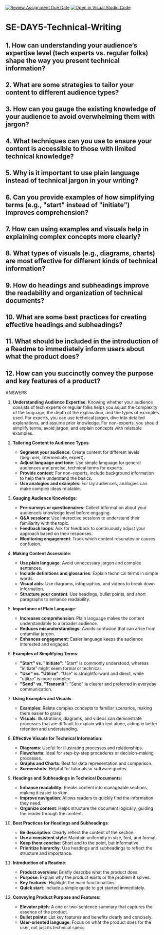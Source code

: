[![Review Assignment Due Date](https://classroom.github.com/assets/deadline-readme-button-22041afd0340ce965d47ae6ef1cefeee28c7c493a6346c4f15d667ab976d596c.svg)](https://classroom.github.com/a/zsAR-pyY)
[![Open in Visual Studio Code](https://classroom.github.com/assets/open-in-vscode-2e0aaae1b6195c2367325f4f02e2d04e9abb55f0b24a779b69b11b9e10269abc.svg)](https://classroom.github.com/online_ide?assignment_repo_id=15824056&assignment_repo_type=AssignmentRepo)
# SE-DAY5-Technical-Writing
## 1. How can understanding your audience’s expertise level (tech experts vs. regular folks) shape the way you present technical information?
## 2. What are some strategies to tailor your content to different audience types?
## 3. How can you gauge the existing knowledge of your audience to avoid overwhelming them with jargon?
## 4. What techniques can you use to ensure your content is accessible to those with limited technical knowledge?
## 5. Why is it important to use plain language instead of technical jargon in your writing?
## 6. Can you provide examples of how simplifying terms (e.g., "start" instead of "initiate") improves comprehension?
## 7. How can using examples and visuals help in explaining complex concepts more clearly?
## 8. What types of visuals (e.g., diagrams, charts) are most effective for different kinds of technical information?
## 9. How do headings and subheadings improve the readability and organization of technical documents?
## 10. What are some best practices for creating effective headings and subheadings?
## 11. What should be included in the introduction of a Readme to immediately inform users about what the product does?
## 12. How can you succinctly convey the purpose and key features of a product?
ANSWERS

1. **Understanding Audience Expertise**: Knowing whether your audience consists of tech experts or regular folks helps you adjust the complexity of the language, the depth of the explanation, and the types of examples used. For experts, you can use technical jargon, dive into detailed explanations, and assume prior knowledge. For non-experts, you should simplify terms, avoid jargon, and explain concepts with relatable examples.

2. **Tailoring Content to Audience Types**: 
   - **Segment your audience**: Create content for different levels (beginner, intermediate, expert).
   - **Adjust language and tone**: Use simple language for general audiences and precise, technical terms for experts.
   - **Provide context**: For non-experts, include background information to help them understand the basics.
   - **Use analogies and examples**: For lay audiences, analogies can make complex ideas relatable.

3. **Gauging Audience Knowledge**: 
   - **Pre-surveys or questionnaires**: Collect information about your audience’s knowledge level before engaging.
   - **Q&A sessions**: Use interactive sessions to understand their familiarity with the topic.
   - **Feedback loops**: Ask for feedback to continuously adjust your approach based on their responses.
   - **Monitoring engagement**: Track which content resonates or causes confusion.

4. **Making Content Accessible**:
   - **Use plain language**: Avoid unnecessary jargon and complex sentences.
   - **Include definitions and glossaries**: Explain technical terms in simple words.
   - **Visual aids**: Use diagrams, infographics, and videos to break down information.
   - **Structure your content**: Use headings, bullet points, and short paragraphs to enhance readability.

5. **Importance of Plain Language**: 
   - **Increases comprehension**: Plain language makes the content understandable to a broader audience.
   - **Reduces misunderstandings**: Avoids confusion that can arise from unfamiliar jargon.
   - **Enhances engagement**: Easier language keeps the audience interested and engaged.

6. **Examples of Simplifying Terms**:
   - **"Start" vs. "Initiate"**: "Start" is commonly understood, whereas "initiate" might seem formal or technical.
   - **"Use" vs. "Utilize"**: "Use" is straightforward and direct, while "utilize" is more complex.
   - **"Send" vs. "Transmit"**: "Send" is clearer and preferred in everyday communication.

7. **Using Examples and Visuals**: 
   - **Examples**: Relate complex concepts to familiar scenarios, making them easier to grasp.
   - **Visuals**: Illustrations, diagrams, and videos can demonstrate processes that are difficult to explain with text alone, aiding in better retention and understanding.

8. **Effective Visuals for Technical Information**:
   - **Diagrams**: Useful for illustrating processes and relationships.
   - **Flowcharts**: Ideal for step-by-step procedures or decision-making processes.
   - **Graphs and Charts**: Best for data representation and comparison.
   - **Screenshots**: Helpful for tutorials or software guides.

9. **Headings and Subheadings in Technical Documents**:
   - **Enhance readability**: Breaks content into manageable sections, making it easier to skim.
   - **Improve navigation**: Allows readers to quickly find the information they need.
   - **Organize content**: Helps structure the document logically, guiding the reader through the content.

10. **Best Practices for Headings and Subheadings**:
    - **Be descriptive**: Clearly reflect the content of the section.
    - **Use a consistent style**: Maintain uniformity in size, font, and format.
    - **Keep them concise**: Short and to the point, but informative.
    - **Prioritize hierarchy**: Use headings and subheadings to reflect the structure and importance.

11. **Introduction of a Readme**:
    - **Product overview**: Briefly describe what the product does.
    - **Purpose**: Explain why the product exists or the problem it solves.
    - **Key features**: Highlight the main functionalities.
    - **Quick start**: Include a simple guide to get started immediately.

12. **Conveying Product Purpose and Features**:
    - **Elevator pitch**: A one or two-sentence summary that captures the essence of the product.
    - **Bullet points**: List key features and benefits clearly and concisely.
    - **User-oriented language**: Focus on what the product does for the user, not just its technical specs.

